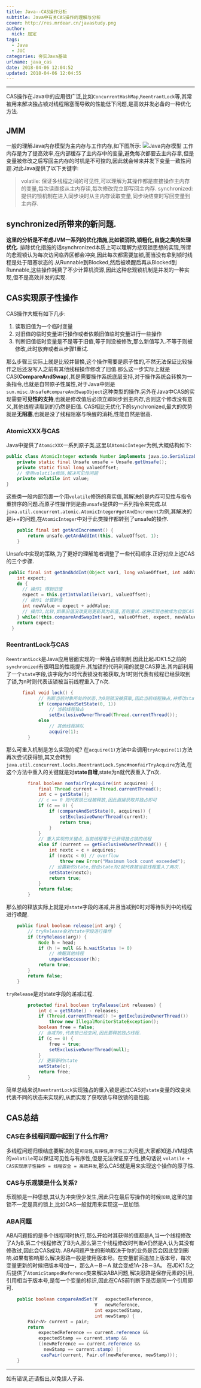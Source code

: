 ```yaml
---
title: Java--CAS操作分析
subtitle: Java中有关CAS操作的理解与分析
cover: http://res.mrdear.cn/javastudy.png
author: 
  nick: 屈定
tags:
  - Java
  - JUC
categories: 夯实Java基础
urlname: java_cas
date: 2018-04-06 12:04:52
updated: 2018-04-06 12:04:55
---
```

<!-- toc -->
- - - - -
CAS操作在Java中的应用很广泛,比如`ConcurrentHashMap`,`ReentrantLock`等,其常被用来解决独占锁对线程阻塞而导致的性能低下问题,是高效并发必备的一种优化方法.

## JMM
一般的理解Java内存模型为主内存与工作内存,如下图所示:
![Java内存模型](http://res.mrdear.cn/1522837030.png)
工作内存是为了提高效率,在内部缓存了主内存中的变量,避免每次都要去主内存拿,但是变量被修改之后写回主内存的时机是不可控的,因此就会带来并发下变量一致性问题.对此Java提供了以下关键字:
>  volatile: 保证多线程之间的可见性,可以理解为其操作都是直接操作主内存的变量,每次读直接从主内存读,每次修改完立即写回主内存.
>  synchronized: 提供的锁机制在进入同步块时从主内存读取变量,同步块结束时写回变量到主内存.


## synchronized所带来的新问题.
**这里的分析是不考虑JVM一系列的优化措施,比如锁消除,锁粗化,自旋之类的处理优化.**
排除优化措施的话synchronized本质上可以理解为悲观锁思想的实现,所谓的悲观锁认为每次访问临界区都会冲突,因此每次都需要加锁,而当没有拿到锁时线程是处于阻塞状态的.从Runnable到Blocked,然后被唤醒后再从Blocked到Runnable,这些操作耗费了不少计算机资源,因此这种悲观锁机制是并发的一种实现,但不是高效并发的实现.

## CAS实现原子性操作
CAS操作大概有如下几步:
1. 读取旧值为一个临时变量
2. 对旧值的临时变量进行操作或者依赖旧值临时变量进行一些操作
3. 判断旧值临时变量是不是等于旧值,等于则没被修改,那么新值写入.不等于则被修改,此时放弃或者从步骤1重试.

那么步骤三实际上就是比较并替换,这个操作需要是原子性的,不然无法保证比较操作之后还没写入之前有其他线程操作修改了旧值.那么这一步实际上就是CAS(**CompareAndSwap**),其是需要操作系统底层支持,对于操作系统会转换为一条指令,也就是自带原子性属性,对于Java中则是`sun.misc.Unsafe#compareAndSwapObject`这种类型的操作.另外在Java中CAS的实现需要**可见性的支持**,也就是修改值后必须立即同步到主内存,否则这个修改没有意义,其他线程读取到的仍然是旧值.
CAS相比无优化下的synchronized,最大的优势就是**无阻塞**,也就是没了线程阻塞与唤醒的消耗,性能自然是很高.

### AtomicXXX与CAS
Java中提供了`AtomicXXX`一系列原子类,这里以`AtomicInteger`为例,大概结构如下:
```java
public class AtomicInteger extends Number implements java.io.Serializable {
    private static final Unsafe unsafe = Unsafe.getUnsafe();
    private static final long valueOffset;
    // 使用volatile修饰,解决可见性问题
    private volatile int value;
}
```
这些类一般内部包裹一个用`volatile`修饰的真实值,其解决的是内存可见性与指令重排序的问题.而原子性操作则是由`unsafe`提供的一系列指令来完成.以`java.util.concurrent.atomic.AtomicInteger#getAndIncrement`为例,其解决的是i++的问题,在`AtomicInteger`中对于此类操作都转到了unsafe的操作.
```java
    public final int getAndIncrement() {
        return unsafe.getAndAddInt(this, valueOffset, 1);
    }
```
Unsafe中实现的策略,为了更好的理解笔者调整了一些代码顺序.正好对应上述CAS的三个步骤.
```java
 public final int getAndAddInt(Object var1, long valueOffset, int addValue) {
    int expect;
    do {
      // 操作1 得到旧值
      expect = this.getIntVolatile(var1, valueOffset);
      // 操作1 计算新值
      int newValue = expect + addValue;
      // 操作3,比较,如果旧值没改变则更新其为新值,否则重试.这种实现也被成为自旋CAS
    } while(!this.compareAndSwapInt(var1, valueOffset, expect, newValue));
    return expect;
  }
```

### ReentrantLock与CAS
`ReentrantLock`是Java应用层面实现的一种独占锁机制,因此比起JDK1.5之前的`synchronized`有很明显的性能提升.其加锁的代码利用的就是CAS算法.其内部利用了一个`state`字段,该字段为0时代表锁没有被获取,为1时则代表有线程已经获取到了锁,为n时则代表该锁被当前线程重入了n次.
```java
      final void lock() {
            // 判断当前对象所处的状态,为0则锁没被获取,因此当前线程独占,并修改state为1.那么进来的其他线程加入到等待队列中.
            if (compareAndSetState(0, 1))
                // 当前线程独占
                setExclusiveOwnerThread(Thread.currentThread());
            else
                // 其他线程排队
                acquire(1);
        }
```
那么可重入机制是怎么实现的呢?
在`acquire(1)`方法中会调用`tryAcquire(1)`方法再次尝试获得锁,其又会转到`java.util.concurrent.locks.ReentrantLock.Sync#nonfairTryAcquire`方法,在这个方法中重入的关键就是对**state自增**,state为n就代表重入了n次.
```java
        final boolean nonfairTryAcquire(int acquires) {
            final Thread current = Thread.currentThread();
            int c = getState();
            // c == 0 则代表锁已经被释放,因此直接获取并独占即可
            if (c == 0) {
                if (compareAndSetState(0, acquires)) {
                    setExclusiveOwnerThread(current);
                    return true;
                }
            }
            // 重入实现的关键点,当前线程等于已获得独占锁的线程
            else if (current == getExclusiveOwnerThread()) {
                int nextc = c + acquires;
                if (nextc < 0) // overflow
                    throw new Error("Maximum lock count exceeded");
                // 设置新的state,假设state为2就代表被当前线程重入了两次.
                setState(nextc);
                return true;
            }
            return false;
        }
```
那么锁的释放实际上就是对`state`字段的递减,并且当减到0时对等待队列中的线程进行唤醒.
```java
    public final boolean release(int arg) {
        // tryRelease会对state字段进行操作
        if (tryRelease(arg)) {
            Node h = head;
            if (h != null && h.waitStatus != 0)
                // 唤醒其他线程
                unparkSuccessor(h);
            return true;
        }
        return false;
    }
```
`tryRelease`是对state字段的递减过程.
```java
        protected final boolean tryRelease(int releases) {
            int c = getState() - releases;
            if (Thread.currentThread() != getExclusiveOwnerThread())
                throw new IllegalMonitorStateException();
            boolean free = false;
            // 当减为0,代表锁已经空闲,因此要释放独占线程.
            if (c == 0) {
                free = true;
                setExclusiveOwnerThread(null);
            }
            // 更新新的state
            setState(c);
            return free;
        }
```
简单总结来说`ReentrantLock`实现独占的重入锁是通过CAS对`state`变量的改变来代表不同的状态来实现的,从而实现了获取锁与释放锁的高性能.


## CAS总结

### CAS在多线程问题中起到了什么作用?
多线程问题归根结底要解决的是`可见性`,`有序性`,`原子性`三大问题,大家都知道JVM提供的`volatile`可以保证可见性与有序性,但是无法保证原子性,换句话说 `volatile + CAS实现原子性操作 = 线程安全 = 高效并发`,那么CAS就是用来实现这个操作的原子性.

### CAS与乐观锁是什么关系?
乐观锁是一种思想,其认为冲突很少发生,因此只在最后写操作的时候`加锁`,这里的加锁不一定是真的锁上,比如CAS一般就用来实现这一层加锁.

### ABA问题
ABA问题指的是多个线程同时执行,那么开始时其获得的值都是A,当一个线程修改了A为B,第二个线程修改了B为A,那么第三个线程修改时判断A仍然是A,认为其没有修改过,因此会CAS成功.
ABA问题产生的影响取决于你的业务是否会因此受到影响.如果有影响那么解决思路一般是使用版本号。在变量前面追加上版本号，每次变量更新的时候把版本号加一，那么A－B－A 就会变成1A-2B－3A。
在JDK1.5之后提供了`AtomicStampedReference`类来解决ABA问题,解决思路是保存元素的引用,引用相当于版本号,是每一个变量的标识,因此在CAS前判断下是否是同一个引用即可.
```java
    public boolean compareAndSet(V   expectedReference,
                                 V   newReference,
                                 int expectedStamp,
                                 int newStamp) {
        Pair<V> current = pair;
        return
            expectedReference == current.reference &&
            expectedStamp == current.stamp &&
            ((newReference == current.reference &&
              newStamp == current.stamp) ||
             casPair(current, Pair.of(newReference, newStamp)));
    }
```

- - - - -

如有错误,还请指出,以免误人子弟.